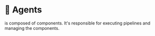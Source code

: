 # 🤖 Agents

is composed of components. It's responsible for executing pipelines and managing the components.